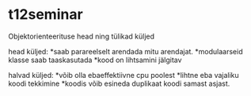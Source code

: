 # t12seminar

Objektorienteerituse head ning tülikad küljed

head küljed:
*saab parareelselt arendada mitu arendajat.
*modulaarseid klasse saab taaskasutada
*kood on lihtsamini jälgitav 

halvad küljed:
*võib olla ebaeffektiivne cpu poolest
*lihtne eba vajaliku koodi tekkimine
*koodis võib esineda duplikaat koodi samast asjast.

